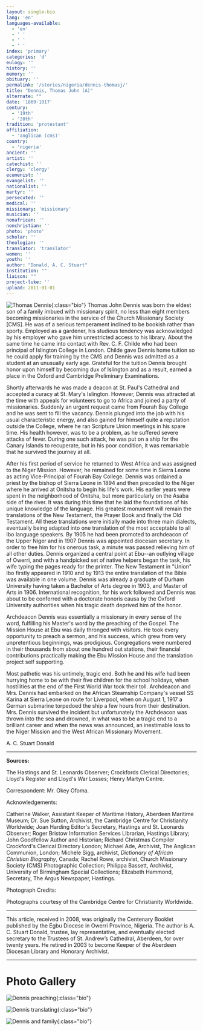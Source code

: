 ```yaml
---
layout: single-bio
lang: 'en'
languages-available:
  - 'en'
  - ' '
  - ' '
  - ' '
index: 'primary'
categories: 'd'
eulogy: ''
history: ''
memory: ''
obituary: ''
permalink: '/stories/nigeria/dennis-thomasj/'
title: "Dennis, Thomas John (A)"
alternate: ""
date: '1869-1917'
century:
  - '19th'
  - '20th'
tradition: 'protestant'
affiliation:
  - 'anglican (cms)'
country:
  - 'nigeria'
ancient: ''
artist: ''
catechist: ''
clergy: 'clergy'
ecumenist: ''
evangelist: ''
nationalist: ''
martyr: ''
persecuted: ''
medical: ''
missionary: 'missionary'
musician: ''
nonafrican: ''
nonchristian: ''
photo: 'photo'
scholar: ''
theologian: ''
translator: 'translator'
women: ''
youth: ''
author: "Donald, A. C. Stuart"
institution: ""
liaison: ""
project-luke: ''
upload: 2011-01-01
---
```


![Thomas Dennis](/images/bio-pics/nigeria/dennis-thomasj/DENNIS-portrait.jpg){:class="bio"} Thomas John Dennis was born the eldest son of a family imbued with missionary spirit, no less than eight members becoming missionaries in the service of the Church Missionary Society [CMS]. He was of a serious temperament inclined to be bookish rather than sporty. Employed as a gardener, his studious tendency was acknowledged by his employer who gave him unrestricted access to his library. About the same time he came into contact with Rev. C. F. Childe who had been principal of Islington College in London. Childe gave Dennis home tuition so he could apply for training by the CMS and Dennis was admitted as a student at an unusually early age. Grateful for the tuition Dennis brought honor upon himself by becoming dux of Islington and as a result, earned a place in the Oxford and Cambridge Preliminary Examinations.

Shortly afterwards he was made a deacon at St. Paul's Cathedral and accepted a curacy at St. Mary's Islington.  However, Dennis was attracted at the time with appeals for volunteers to go to Africa and joined a party of missionaries. Suddenly an urgent request came from Fourah Bay College and he was sent to fill the vacancy. Dennis plunged into the job with his usual characteristic energy, and also gained for himself quite a reputation outside the College, where he ran Scripture Union meetings in his spare time. His health however, was to be a problem, as he suffered severe attacks of fever. During one such attack, he was put on a ship for the Canary Islands to recuperate, but in his poor condition, it was remarkable that he survived the journey at all.

After his first period of service he returned to West Africa and was assigned to the Niger Mission. However, he remained for some time in Sierra Leone as acting Vice-Principal of Fourah Bay College. Dennis was ordained a priest by the bishop of Sierra Leone in 1894 and then preceded to the Niger where he arrived at Onitsha to begin his life's work.  His earlier years were spent in the neighborhood of Onitsha, but more particularly on the Asaba side of the river. It was during this time that he laid the foundations of his unique knowledge of the language. His greatest monument will remain the translations of the New Testament, the Prayer Book and finally the Old Testament. All these translations were initially made into three main dialects, eventually being adapted into one translation of the most acceptable to all Ibo language speakers. By 1905 he had been promoted to archdeacon of the Upper Niger and in 1907 Dennis was appointed diocesan secretary. In order to free him for his onerous task, a minute was passed relieving him of all other duties. Dennis organized a central point at Ebu--an outlying village of Owerri, and with a handpicked set of native helpers began the task, his wife typing the pages ready for the printer. The New Testament in "Union" Ibo firstly appeared in 1910 and by 1913 the entire translation of the Bible was available in one volume. Dennis was already a graduate of Durham University having taken a Bachelor of Arts degree in 1903, and Master of Arts in 1906. International recognition, for his work followed and Dennis was about to be conferred with a doctorate honoris causa by the Oxford University authorities when his tragic death deprived him of the honor.

Archdeacon Dennis was essentially a missionary in every sense of the word, fulfilling his Master's word by the preaching of the Gospel. The Mission House at Ebu was daily thronged with visitors. He took every opportunity to preach a sermon, and his success, which grew from very unpretentious beginnings, was prodigious. Congregations were numbered in their thousands from about one hundred out stations, their financial contributions practically making the Ebu Mission House and the translation project self supporting.

Most pathetic was his untimely, tragic end.  Both he and his wife had been hurrying home to be with their five children for the school holidays, when hostilities at the end of the First World War took their toll. Archdeacon and Mrs. Dennis had embarked on the African Steamship Company's vessel SS Karina at Sierra Leone on route for Liverpool, when on August 1, 1917 a German submarine torpedoed the ship a few hours from their destination. Mrs. Dennis survived the incident but unfortunately the Archdeacon was thrown into the sea and drowned, in what was to be a tragic end to a brilliant career and when the news was announced, an inestimable loss to the Niger Mission and the West African Missionary Movement.

A. C. Stuart Donald

---

**Sources:**

The Hastings and St. Leonards Observer; Crockfords Clerical Directories; Lloyd's Register and Lloyd's War Losses; Henry Martyn Centre.

Correspondent: Mr. Okey Ofoma.

Acknowledgements:

Catherine Walker, Assistant Keeper of Maritime History, Aberdeen Maritime Museum; Dr. Sue Sutton, Archivist, the Cambridge Centre for Christianity Worldwide; Joan Harding Editor's Secretary, Hastings and St. Leonards Observer; Roger Bristow Information Services Librarian, Hastings Library; John Goodfellow Author and Historian; Richard Christmas Compiler Crockford's Clerical Directory London; Michael Ade, Archivist, The Anglican Communion, London; Michele Sigg, archivist, *Dictionary of African Christian Biography*, Canada; Rachel Rowe, archivist, Church Missionary Society (CMS) Photographic Collection; Philippa Bassett, Archivist, University of Birmingham Special Collections; Elizabeth Hammond, Secretary, The Argus Newspaper, Hastings.

Photograph Credits:

Photographs courtesy of the Cambridge Centre for Christianity Worldwide.

---

This article, received in 2008, was originally the Centenary Booklet published by the Egbu Diocese in Owerri Province, Nigeria. The author is A. C. Stuart Donald, trustee, lay representative, and eventually elected secretary to the Trustees of St. Andrew’s Cathedral, Aberdeen, for over twenty years. He retired in 2003 to become Keeper of the Aberdeen Diocesan Library and Honorary Archivist.

---

# Photo Gallery

![Dennis preaching](/images/bio-pics/nigeria/dennis-thomasj/DENNIS-preaching-BIG.jpg){:class="bio"}

![Dennis translating](/images/bio-pics/nigeria/dennis-thomasj/DENNIS-translating-BIG.jpg){:class="bio"}

![Dennis and family](/images/bio-pics/nigeria/dennis-thomasj/DENNIS-family-BIG.jpg){:class="bio"}
